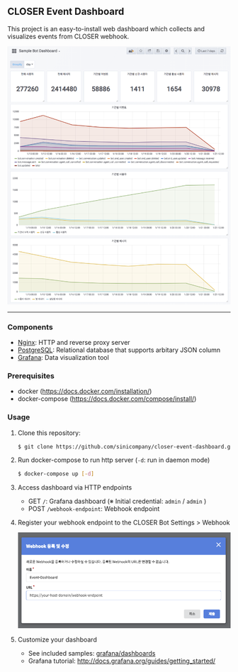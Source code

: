 ## CLOSER Event Dashboard

This project is an easy-to-install web dashboard which collects and visualizes events from CLOSER webhook.

![Screenshot](/screenshot.png?raw=true 'Screenshot')

---

### Components

- [Nginx](https://nginx.org/): HTTP and reverse proxy server
- [PostgreSQL](https://www.postgresql.org/): Relational database that supports arbitary JSON column
- [Grafana](https://grafana.com/): Data visualization tool

### Prerequisites

- docker (https://docs.docker.com/installation/)
- docker-compose (https://docs.docker.com/compose/install/)

### Usage

1.  Clone this repository:

    ```sh
    $ git clone https://github.com/sinicompany/closer-event-dashboard.git
    ```

2.  Run docker-compose to run http server (`-d`: run in daemon mode)

    ```sh
    $ docker-compose up [-d]
    ```

3.  Access dashboard via HTTP endpoints

    - GET `/`: Grafana dashboard (※ Initial credential: `admin` / `admin` )
    - POST `/webhook-endpoint`: Webhook endpoint
    
4.  Register your webhook endpoint to the CLOSER Bot Settings > Webhook

    ![Instruction](/instruction.png?raw=true 'Instruction')

5.  Customize your dashboard

    - See included samples: [grafana/dashboards](/grafana/dashboards)
    - Grafana tutorial: http://docs.grafana.org/guides/getting_started/

